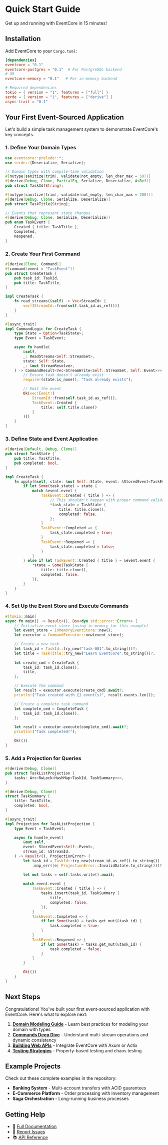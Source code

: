 # Quick Start Guide

Get up and running with EventCore in 15 minutes!

## Installation

Add EventCore to your `Cargo.toml`:

```toml
[dependencies]
eventcore = "0.1"
eventcore-postgres = "0.1"  # For PostgreSQL backend
# OR
eventcore-memory = "0.1"   # For in-memory backend

# Required dependencies
tokio = { version = "1", features = ["full"] }
serde = { version = "1", features = ["derive"] }
async-trait = "0.1"
```

## Your First Event-Sourced Application

Let's build a simple task management system to demonstrate EventCore's key concepts.

### 1. Define Your Domain Types

```rust
use eventcore::prelude::*;
use serde::{Deserialize, Serialize};

// Domain types with compile-time validation
#[nutype(sanitize(trim), validate(not_empty, len_char_max = 50))]
#[derive(Debug, Clone, PartialEq, Serialize, Deserialize, AsRef)]
pub struct TaskId(String);

#[nutype(sanitize(trim), validate(not_empty, len_char_max = 200))]
#[derive(Debug, Clone, Serialize, Deserialize)]
pub struct TaskTitle(String);

// Events that represent state changes
#[derive(Debug, Clone, Serialize, Deserialize)]
pub enum TaskEvent {
    Created { title: TaskTitle },
    Completed,
    Reopened,
}
```

### 2. Create Your First Command

```rust
#[derive(Clone, Command)]
#[command(event = "TaskEvent")]
pub struct CreateTask {
    pub task_id: TaskId,
    pub title: TaskTitle,
}

impl CreateTask {
    fn read_streams(&self) -> Vec<StreamId> {
        vec![StreamId::from(self.task_id.as_ref())]
    }
}

#[async_trait]
impl CommandLogic for CreateTask {
    type State = Option<TaskState>;
    type Event = TaskEvent;

    async fn handle(
        &self,
        _: ReadStreams<Self::StreamSet>,
        state: Self::State,
        _: &mut StreamResolver,
    ) -> CommandResult<Vec<StreamWrite<Self::StreamSet, Self::Event>>> {
        // Ensure task doesn't already exist
        require!(state.is_none(), "Task already exists");

        // Emit the event
        Ok(vec![emit!(
            StreamId::from(self.task_id.as_ref()),
            TaskEvent::Created {
                title: self.title.clone()
            }
        )])
    }
}
```

### 3. Define State and Event Application

```rust
#[derive(Default, Debug, Clone)]
pub struct TaskState {
    pub title: TaskTitle,
    pub completed: bool,
}

impl CreateTask {
    fn apply(&self, state: &mut Self::State, event: &StoredEvent<TaskEvent>) {
        if let Some(task_state) = state {
            match &event.event {
                TaskEvent::Created { title } => {
                    // This shouldn't happen with proper command validation
                    *task_state = TaskState {
                        title: title.clone(),
                        completed: false,
                    };
                }
                TaskEvent::Completed => {
                    task_state.completed = true;
                }
                TaskEvent::Reopened => {
                    task_state.completed = false;
                }
            }
        } else if let TaskEvent::Created { title } = &event.event {
            *state = Some(TaskState {
                title: title.clone(),
                completed: false,
            });
        }
    }
}
```

### 4. Set Up the Event Store and Execute Commands

```rust
#[tokio::main]
async fn main() -> Result<(), Box<dyn std::error::Error>> {
    // Initialize event store (using in-memory for this example)
    let event_store = InMemoryEventStore::new();
    let executor = CommandExecutor::new(event_store);

    // Create a new task
    let task_id = TaskId::try_new("task-001".to_string())?;
    let title = TaskTitle::try_new("Learn EventCore".to_string())?;
    
    let create_cmd = CreateTask {
        task_id: task_id.clone(),
        title,
    };

    // Execute the command
    let result = executor.execute(create_cmd).await?;
    println!("Task created with {} event(s)", result.events.len());

    // Create a complete task command
    let complete_cmd = CompleteTask {
        task_id: task_id.clone(),
    };

    let result = executor.execute(complete_cmd).await?;
    println!("Task completed!");

    Ok(())
}
```

### 5. Add a Projection for Queries

```rust
#[derive(Debug, Clone)]
pub struct TaskListProjection {
    tasks: Arc<RwLock<HashMap<TaskId, TaskSummary>>>,
}

#[derive(Debug, Clone)]
struct TaskSummary {
    title: TaskTitle,
    completed: bool,
}

#[async_trait]
impl Projection for TaskListProjection {
    type Event = TaskEvent;

    async fn handle_event(
        &mut self,
        event: StoredEvent<Self::Event>,
        stream_id: &StreamId,
    ) -> Result<(), ProjectionError> {
        let task_id = TaskId::try_new(stream_id.as_ref().to_string())
            .map_err(|e| ProjectionError::InvalidData(e.to_string()))?;

        let mut tasks = self.tasks.write().await;
        
        match event.event {
            TaskEvent::Created { title } => {
                tasks.insert(task_id, TaskSummary {
                    title,
                    completed: false,
                });
            }
            TaskEvent::Completed => {
                if let Some(task) = tasks.get_mut(&task_id) {
                    task.completed = true;
                }
            }
            TaskEvent::Reopened => {
                if let Some(task) = tasks.get_mut(&task_id) {
                    task.completed = false;
                }
            }
        }

        Ok(())
    }
}
```

## Next Steps

Congratulations! You've built your first event-sourced application with EventCore. Here's what to explore next:

1. **[Domain Modeling Guide](./manual/02-getting-started/02-domain-modeling.html)** - Learn best practices for modeling your domain with types
2. **[Commands Deep Dive](./manual/03-core-concepts/01-commands-and-macros.html)** - Understand multi-stream operations and dynamic consistency
3. **[Building Web APIs](./manual/04-building-web-apis/01-setting-up-endpoints.html)** - Integrate EventCore with Axum or Actix
4. **[Testing Strategies](./manual/02-getting-started/05-testing.html)** - Property-based testing and chaos testing

## Example Projects

Check out these complete examples in the repository:

- **Banking System** - Multi-account transfers with ACID guarantees
- **E-Commerce Platform** - Order processing with inventory management
- **Saga Orchestration** - Long-running business processes

## Getting Help

- 📖 [Full Documentation](./manual/01-introduction/01-what-is-eventcore.html)
- 🐛 [Report Issues](https://github.com/jwilger/eventcore/issues)
- 📚 [API Reference](./api/eventcore/index.html)